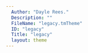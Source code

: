 ```yaml
---
  Author: "Dayle Rees."
  Description: ""
  FileName: "legacy.tmTheme"
  ID: "legacy"
  Title: "legacy"
  layout: theme
---
```

  